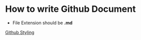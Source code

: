 

# How to write Github Document

* File Extension should be **.md**

[Github Styling](https://docs.github.com/en/github/writing-on-github/basic-writing-and-formatting-syntax#styling-text)

